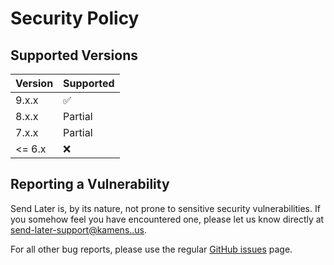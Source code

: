 # Security Policy

## Supported Versions

| Version | Supported          |
| ------- | ------------------ |
| 9.x.x   | :white_check_mark: |
| 8.x.x   | Partial            |
| 7.x.x   | Partial            |
| <= 6.x  | :x:                |

## Reporting a Vulnerability

Send Later is, by its nature, not prone to
sensitive security vulnerabilities. If you somehow
feel you have encountered one, please let us know directly
at [send-later-support@kamens..us](mailto:send-later-support@kamens.us).

For all other bug reports, please use the regular
[GitHub issues](https://github.com/Extended-Thunder/send-later/issues) page.
